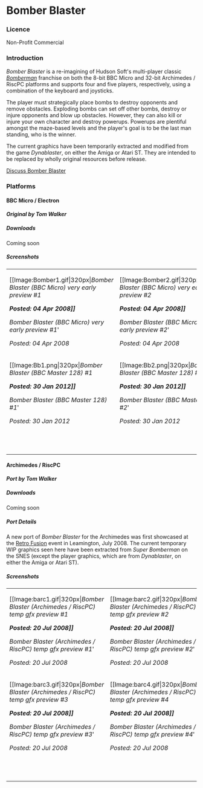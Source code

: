 # Bomber Blaster

### Licence

Non-Profit Commercial

### Introduction

_Bomber Blaster_ is a re-imagining of Hudson Soft's multi-player classic _[Bomberman](wikipedia:Bomberman "wikilink")_ franchise on both the 8-bit BBC Micro and 32-bit Archimedes / RiscPC platforms and supports four and five players, respectively, using a combination of the keyboard and joysticks.

The player must strategically place bombs to destroy opponents and remove obstacles. Exploding bombs can set off other bombs, destroy or injure opponents and blow up obstacles. However, they can also kill or injure your own character and destroy powerups. Powerups are plentiful amongst the maze-based levels and the player's goal is to be the last man standing, who is the winner.

The current graphics have been temporarily extracted and modified from the game _Dynablaster_, on either the Amiga or Atari ST. They are intended to be replaced by wholly original resources before release.

[Discuss Bomber Blaster](http://www.retrosoftware.co.uk/forum/viewforum.php?f=9)

### Platforms

#### BBC Micro / Electron

**_Original by Tom Walker_**

##### Downloads

Coming soon

##### Screenshots

<table>

<tbody>

<tr class="odd">

<td><p>[[Image:Bomber1.gif|320px|<em>Bomber Blaster (BBC Micro) very early preview #1<strong><br />

<em>Posted: 04 Apr 2008</em>]]<br />

</strong>Bomber Blaster (BBC Micro) very early preview #1</em>'   <br />

<em>Posted: 04 Apr 2008</em></p></td>

<td><p>[[Image:Bomber2.gif|320px|<em>Bomber Blaster (BBC Micro) very early preview #2<strong><br />

<em>Posted: 04 Apr 2008</em>]]<br />

</strong>Bomber Blaster (BBC Micro) very early preview #2</em>'<br />

<em>Posted: 04 Apr 2008</em></p></td>

</tr>

<tr class="even">

<td><p>[[Image:Bb1.png|320px|<em>Bomber Blaster (BBC Master 128) #1<strong><br />

<em>Posted: 30 Jan 2012</em>]]<br />

</strong>Bomber Blaster (BBC Master 128) #1</em>'   <br />

<em>Posted: 30 Jan 2012</em></p></td>

<td><p>[[Image:Bb2.png|320px|<em>Bomber Blaster (BBC Master 128) #2<strong><br />

<em>Posted: 30 Jan 2012</em>]]<br />

</strong>Bomber Blaster (BBC Master 128) #2</em>'<br />

<em>Posted: 30 Jan 2012</em></p></td>

</tr>

<tr class="odd">

<td><p><br />

</p></td>

</tr>

</tbody>

</table>

#### Archimedes / RiscPC

**_Port by Tom Walker_**

##### Downloads

Coming soon

##### Port Details

A new port of _Bomber Blaster_ for the Archimedes was first showcased at the [Retro Fusion](http://retrofusiononline.com/event08/) event in Leamington, July 2008. The current temporary WIP graphics seen here have been extracted from _Super Bomberman_ on the SNES (except the player graphics, which are from _Dynablaster_, on either the Amiga or Atari ST).

##### Screenshots

<table>

<tbody>

<tr class="odd">

<td><p>[[Image:barc1.gif|320px|<em>Bomber Blaster (Archimedes / RiscPC) temp gfx preview #1<strong><br />

<em>Posted: 20 Jul 2008</em>]]<br />

</strong>Bomber Blaster (Archimedes / RiscPC) temp gfx preview #1</em>'   <br />

<em>Posted: 20 Jul 2008</em></p></td>

<td><p>[[Image:barc2.gif|320px|<em>Bomber Blaster (Archimedes / RiscPC) temp gfx preview #2<strong><br />

<em>Posted: 20 Jul 2008</em>]]<br />

</strong>Bomber Blaster (Archimedes / RiscPC) temp gfx preview #2</em>'<br />

<em>Posted: 20 Jul 2008</em></p></td>

</tr>

<tr class="even">

<td><p>[[Image:barc3.gif|320px|<em>Bomber Blaster (Archimedes / RiscPC) temp gfx preview #3<strong><br />

<em>Posted: 20 Jul 2008</em>]]<br />

</strong>Bomber Blaster (Archimedes / RiscPC) temp gfx preview #3</em>'   <br />

<em>Posted: 20 Jul 2008</em></p></td>

<td><p>[[Image:barc4.gif|320px|<em>Bomber Blaster (Archimedes / RiscPC) temp gfx preview #4<strong><br />

<em>Posted: 20 Jul 2008</em>]]<br />

</strong>Bomber Blaster (Archimedes / RiscPC) temp gfx preview #4</em>'<br />

<em>Posted: 20 Jul 2008</em></p></td>

</tr>

<tr class="odd">

<td><p><br />

</p></td>

</tr>

</tbody>

</table>

